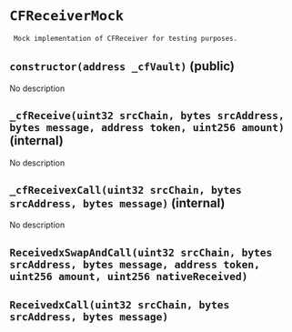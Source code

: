 # `CFReceiverMock`

     Mock implementation of CFReceiver for testing purposes.

## `constructor(address _cfVault)` (public)

No description

## `_cfReceive(uint32 srcChain, bytes srcAddress, bytes message, address token, uint256 amount)` (internal)

No description

## `_cfReceivexCall(uint32 srcChain, bytes srcAddress, bytes message)` (internal)

No description

## `ReceivedxSwapAndCall(uint32 srcChain, bytes srcAddress, bytes message, address token, uint256 amount, uint256 nativeReceived)`

## `ReceivedxCall(uint32 srcChain, bytes srcAddress, bytes message)`
